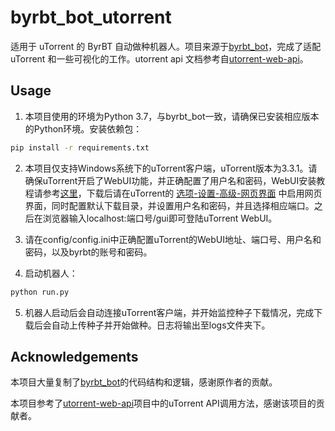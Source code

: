 # byrbt_bot_utorrent

适用于 uTorrent 的 ByrBT 自动做种机器人。项目来源于[byrbt_bot](https://github.com/lipssmycode/byrbt_bot)，完成了适配 uTorrent 和一些可视化的工作。utorrent api 文档参考自[utorrent-web-api](https://github.com/LakithaRav/uTorrent-client-python)。

## Usage

1. 本项目使用的环境为Python 3.7，与byrbt_bot一致，请确保已安装相应版本的Python环境。安装依赖包：
```bash
pip install -r requirements.txt
```

2. 本项目仅支持Windows系统下的uTorrent客户端，uTorrent版本为3.3.1。请确保uTorrent开启了WebUI功能，并正确配置了用户名和密码，WebUI安装教程请参考[这里](https://www.spiral-scratch.com/utorrent_subdomain/Guides/webui.html)，下载后请在uTorrent的 <u>选项-设置-高级-网页界面</u> 中启用网页界面，同时配置默认下载目录，并设置用户名和密码，并且选择相应端口。之后在浏览器输入localhost:端口号/gui即可登陆uTorrent WebUI。

3. 请在config/config.ini中正确配置uTorrent的WebUI地址、端口号、用户名和密码，以及byrbt的账号和密码。

4. 启动机器人：
```bash
python run.py
```
5. 机器人启动后会自动连接uTorrent客户端，并开始监控种子下载情况，完成下载后会自动上传种子并开始做种。日志将输出至logs文件夹下。

## Acknowledgements

本项目大量复制了[byrbt_bot](https://github.com/lipssmycode/byrbt_bot)的代码结构和逻辑，感谢原作者的贡献。

本项目参考了[utorrent-web-api](https://github.com/LakithaRav/uTorrent-client-python)项目中的uTorrent API调用方法，感谢该项目的贡献者。